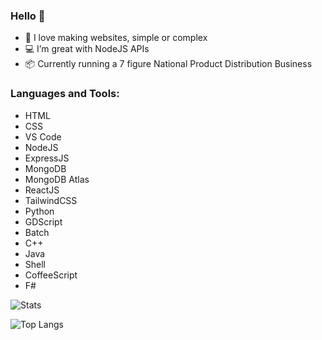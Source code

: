 ### Hello 👋

- 🌟 I love making websites, simple or complex
- 💻 I’m great with NodeJS APIs
- 📦 Currently running a 7 figure National Product Distribution Business

### Languages and Tools:

* HTML
* CSS
* VS Code
* NodeJS
* ExpressJS
* MongoDB
* MongoDB Atlas
* ReactJS
* TailwindCSS
* Python
* GDScript
* Batch
* C++
* Java
* Shell
* CoffeeScript
* F#

![Stats](https://github-readme-stats.vercel.app/api?username=yZipperer&show_icons=true&hide_border=true&theme=tokyonight)

![Top Langs](https://github-readme-stats.vercel.app/api/top-langs/?username=yZipperer&theme=tokyonight)



